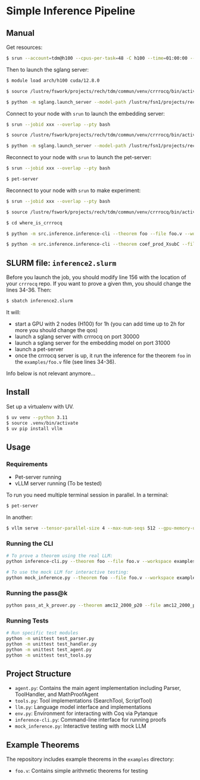 # Simple Inference Pipeline

## Manual

Get resources:
```bash
$ srun --account=tdm@h100 --cpus-per-task=48 -C h100 --time=01:00:00 --gres=gpu:2 --qos=qos_gpu_h100-dev --pty bash
```

Then to launch the sglang server:
```bash
$ module load arch/h100 cuda/12.8.0

$ source /lustre/fswork/projects/rech/tdm/commun/venv/crrrocq/bin/activate

$ python -m sglang.launch_server --model-path /lustre/fsn1/projects/rech/tdm/commun/models/crrrocq_base/ --host 0.0.0.0 --base-gpu-id 1
```

Connect to your node with `srun` to launch the embedding server:
```bash
$ srun --jobid xxx --overlap --pty bash

$ source /lustre/fswork/projects/rech/tdm/commun/venv/crrrocq/bin/activate

$ python -m sglang.launch_server --model-path /lustre/fsn1/projects/rech/tdm/commun/hf_home/hub/models--Qwen--Qwen3-Embedding-4B/snapshots/5cf2132abc99cad020ac570b19d031efec650f2b --host 0.0.0.0 --port 31000 --is-embedding
```

Reconnect to your node with `srun` to launch the pet-server:
```bash
$ srun --jobid xxx --overlap --pty bash

$ pet-server
```

Reconnect to your node with `srun` to make experiment:
```bash
$ srun --jobid xxx --overlap --pty bash

$ source /lustre/fswork/projects/rech/tdm/commun/venv/crrrocq/bin/activate

$ cd where_is_crrrocq

$ python -m src.inference.inference-cli --theorem foo --file foo.v --workspace examples

$ python -m src.inference.inference-cli --theorem coef_prod_XsubC --file poly.v --workspace /lustre/fsn1/projects/rech/tdm/commun/math-comp/algebra --eval

```


## SLURM file: `inference2.slurm`

Before you launch the job, you should modify line 156 with the location of your `crrrocq` repo. If you want to prove a given thm, you should change the lines 34-36. Then:
```bash
$ sbatch inference2.slurm
```

It will: 
- start a GPU with 2 nodes (H100) for 1h (you can add time up to 2h for more you should change the qos)
- launch a sglang server with crrrocq on port 30000
- launch a sglang server for the embedding model on port 31000
- launch a pet-server
- once the crrrocq server is up, it run the inference for the theorem `foo` in the `examples/foo.v` file (see lines 34-36).


Info below is not relevant anymore...
## Install

Set up a virtualenv with UV.

```bash
$ uv venv --python 3.11
$ source .venv/bin/activate
$ uv pip install vllm
```

## Usage

### Requirements
- Pet-server running
- vLLM server running (To be tested)

To run you need multiple terminal session in parallel.
In a terminal:
```bash
$ pet-server
```

In another:
```bash
$ vllm serve --tensor-parallel-size 4 --max-num-seqs 512 --gpu-memory-utilization 0.90 $DSDIR/HuggingFace_Models/Qwen/Qwen3-32B
```

### Running the CLI

```bash
# To prove a theorem using the real LLM:
python inference-cli.py --theorem foo --file foo.v --workspace examples --model $DSDIR/HuggingFace_Models/Qwen/Qwen3-32B

# To use the mock LLM for interactive testing:
python mock_inference.py --theorem foo --file foo.v --workspace examples --beam-size 2
```

### Running the pass@k
```bash
python pass_at_k_prover.py --theorem amc12_2000_p20 --file amc12_2000_p20.v --workspace examples --model /lustre/fsmisc/dataset/HuggingFace_Models/Qwen/Qwen3-32B --k 4 --verbose --context --llm-log-dir /lustre/fswork/projects/rech/tdm/uuz44ie/experiment-nlir/miniF2F/logs
```

### Running Tests

```bash
# Run specific test modules
python -m unittest test_parser.py
python -m unittest test_handler.py
python -m unittest test_agent.py
python -m unittest test_tools.py
```

## Project Structure

- `agent.py`: Contains the main agent implementation including Parser, ToolHandler, and MathProofAgent
- `tools.py`: Tool implementations (SearchTool, ScriptTool)
- `llm.py`: Language model interface and implementations
- `env.py`: Environment for interacting with Coq via Pytanque
- `inference-cli.py`: Command-line interface for running proofs
- `mock_inference.py`: Interactive testing with mock LLM

## Example Theorems

The repository includes example theorems in the `examples` directory:

- `foo.v`: Contains simple arithmetic theorems for testing
